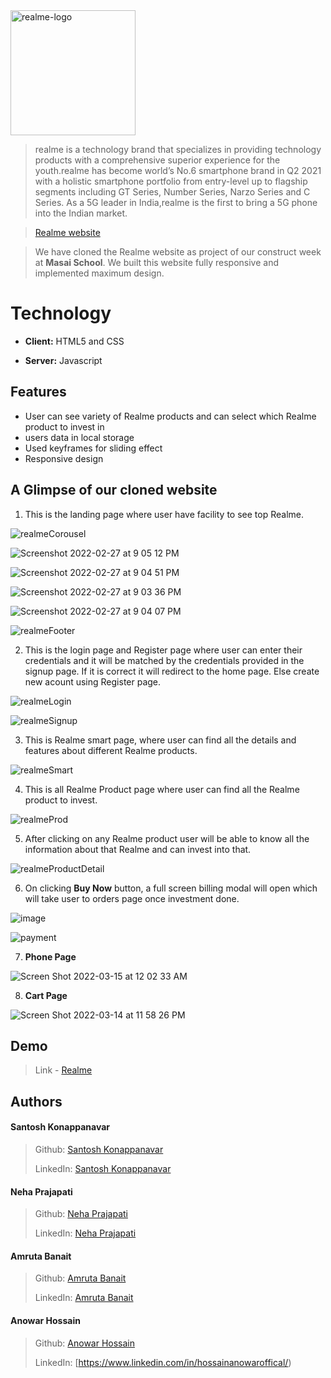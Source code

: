 <img width="200" alt="realme-logo" src="https://user-images.githubusercontent.com/92449229/155888190-d6be177b-ccd9-4e26-a46f-7297a5fada35.png">


> realme is a technology brand that specializes in providing technology products with a comprehensive superior experience for the youth.realme has become world’s No.6 smartphone brand in Q2 2021 with a holistic smartphone portfolio from entry-level up to flagship segments including GT Series, Number Series, Narzo Series and C Series. As a 5G leader in India,realme is the first to bring a 5G phone into the Indian market.





> 
> [Realme website](https://www.realme.com/in/)
 
> We have cloned the Realme website as project of our construct week at **Masai School**.
> We built this website fully responsive and implemented maximum design.
 
  
# Technology


- **Client:** HTML5 and CSS

- **Server:** Javascript 




  
## Features

-  User can see variety of Realme products and can select which Realme product to invest in
-  users data in local storage
-  Used keyframes for sliding effect
-  Responsive design



## A Glimpse of our cloned website

   1. This is the landing page where user have facility to see top Realme.


 ![realmeCorousel](https://user-images.githubusercontent.com/92449229/155886466-e7696c39-0e29-4d42-be08-3f6cee4b0f37.png)
    

![Screenshot 2022-02-27 at 9 05 12 PM](https://user-images.githubusercontent.com/92449229/155889293-afd3c1e4-4d38-4346-b46e-2ef388f77773.png)



![Screenshot 2022-02-27 at 9 04 51 PM](https://user-images.githubusercontent.com/92449229/155889301-757a144f-1766-492a-b111-b5727aeacc25.png)

![Screenshot 2022-02-27 at 9 03 36 PM](https://user-images.githubusercontent.com/92449229/155889298-2db451a6-3279-45cb-857c-eecfafce3b11.png)

![Screenshot 2022-02-27 at 9 04 07 PM](https://user-images.githubusercontent.com/92449229/155889300-0c609aa0-d33e-4ffd-baf3-012c2d982987.png)

 
 ![realmeFooter](https://user-images.githubusercontent.com/92449229/155886467-11746495-ee28-4916-8477-2471d03ca5d4.png)
 
 


   2. This is the login page and Register page where user can enter their credentials and it will be matched by the credentials provided in the signup page. If it is correct it will redirect to the home page. Else create new acount using Register page. 
    
![realmeLogin](https://user-images.githubusercontent.com/92449229/155886395-56f5a935-32bd-4c1f-abab-abb014d165a1.PNG)



![realmeSignup](https://user-images.githubusercontent.com/92449229/155886397-3735d759-4d73-4415-9c19-bb2c94791e6c.PNG)





   3. This is Realme smart page, where user can find all the details and features about different Realme products.
   
   
![realmeSmart](https://user-images.githubusercontent.com/92449229/155886230-05bfb9d5-b488-4cb5-8872-9ad82de08f0e.png)



 
   
    
   4. This is all Realme Product page where user can find all the Realme product to invest. 

   
![realmeProd](https://user-images.githubusercontent.com/92449229/155886140-64bcca4c-88b4-44a8-84e3-a9db2048fd7f.png)

    

   5. After clicking on any Realme product user will be able to know all the information about that Realme and can invest into that.
 
![realmeProductDetail](https://user-images.githubusercontent.com/92449229/155886051-fad5b78b-f936-412a-b3b3-c81b77301a2e.png)

 

   6. On clicking **Buy Now**  button, a full screen billing modal will open which will take user to orders page once investment done.

![image](https://user-images.githubusercontent.com/76626095/131249873-59bb6b25-f621-4807-92e1-3f939b5b68a1.png)


![payment](https://user-images.githubusercontent.com/92449229/155889151-8a254e25-574d-46b5-8170-c55407d17bda.jpeg)


7. **Phone Page**

![Screen Shot 2022-03-15 at 12 02 33 AM](https://user-images.githubusercontent.com/87421798/158238308-8862c279-5786-4da7-8f88-8dc8af2b2a0a.png)


8. **Cart Page**


![Screen Shot 2022-03-14 at 11 58 26 PM](https://user-images.githubusercontent.com/87421798/158237883-7db476da-b986-4363-ba62-7ae1d89a9f4c.png)





  
## Demo

>Link - [Realme]()


  
## Authors

#### Santosh Konappanavar
> Github: [Santosh Konappanavar](https://github.com/Santosh-Konappanavar)
> 
> LinkedIn: [Santosh Konappanavar](https://www.linkedin.com/in/santosh-konappanavar/)


#### Neha Prajapati
> Github: [Neha Prajapati](https://github.com/Neha-081)
> 
> LinkedIn: [Neha Prajapati](https://www.linkedin.com/in/neha-prajapati-1150/)


#### Amruta Banait
> Github: [Amruta Banait](https://github.com/amrutaBanait)
> 
> LinkedIn: [Amruta Banait](https://linkedin.com/in/amruta-banait)


#### Anowar Hossain
> Github: [Anowar Hossain](https://github.com/anowar265)
> 
> LinkedIn: [https://www.linkedin.com/in/hossainanowaroffical/)
